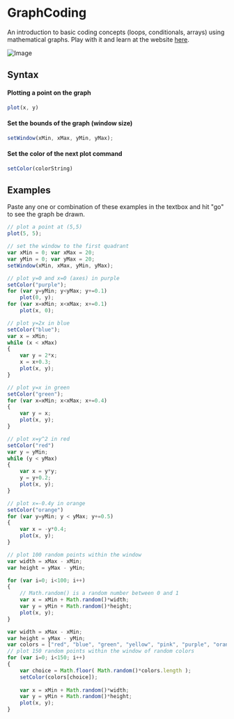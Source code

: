 # GraphCoding
An introduction to basic coding concepts (loops, conditionals, arrays) using mathematical graphs. Play with it and learn at the website [here](http://vgmoose.github.io/GraphCoding).

![Image](http://i.imgur.com/0mhmsLJ.png)

## Syntax
#### Plotting a point on the graph
```JavaScript
plot(x, y)
```

#### Set the bounds of the graph (window size)
```JavaScript
setWindow(xMin, xMax, yMin, yMax);
```

#### Set the color of the next plot command
```JavaScript
setColor(colorString)
```

## Examples
Paste any one or combination of these examples in the textbox and hit "go" to see the graph be drawn.

```JavaScript
// plot a point at (5,5)
plot(5, 5);
```

```JavaScript
// set the window to the first quadrant
var xMin = 0; var xMax = 20;
var yMin = 0; var yMax = 20;
setWindow(xMin, xMax, yMin, yMax);
```

```JavaScript
// plot y=0 and x=0 (axes) in purple
setColor("purple");
for (var y=yMin; y<yMax; y+=0.1)
    plot(0, y);
for (var x=xMin; x<xMax; x+=0.1)
    plot(x, 0);
```

```JavaScript
// plot y=2x in blue 
setColor("blue");
var x = xMin;
while (x < xMax)
{
    var y = 2*x;
    x = x+0.3;
    plot(x, y);
}
```

```JavaScript
// plot y=x in green
setColor("green");
for (var x=xMin; x<xMax; x+=0.4)
{
    var y = x;
    plot(x, y);
}
```

```JavaScript
// plot x=y^2 in red
setColor("red")
var y = yMin;
while (y < yMax)
{
    var x = y*y;
    y = y+0.2;
    plot(x, y);
}
```

```JavaScript
// plot x=-0.4y in orange
setColor("orange")
for (var y=yMin; y < yMax; y+=0.5)
{
    var x = -y*0.4;
    plot(x, y);
}
```
```JavaScript
// plot 100 random points within the window
var width = xMax - xMin;
var height = yMax - yMin;

for (var i=0; i<100; i++)
{
    // Math.random() is a random number between 0 and 1
	var x = xMin + Math.random()*width;    
	var y = yMin + Math.random()*height;
	plot(x, y);
}
```


```JavaScript
var width = xMax - xMin;
var height = yMax - yMin;
var colors = ["red", "blue", "green", "yellow", "pink", "purple", "orange", "#c2c2c2"];
// plot 150 random points within the window of random colors
for (var i=0; i<150; i++)
{
	var choice = Math.floor( Math.random()*colors.length );
	setColor(colors[choice]);
	
	var x = xMin + Math.random()*width;    
	var y = yMin + Math.random()*height;
	plot(x, y);
}
```
